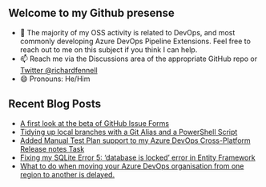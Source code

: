 ## Welcome to my Github presense

- 💬 The majority of my OSS activity is related to DevOps, and most commonly developing Azure DevOps Pipeline Extensions. Feel free to reach out to me on this subject if you think I can help.
- 📫 Reach me via the Discussions area of the appropriate GitHub repo or [Twitter @richardfennell](https://twitter.com/richardfennell)
- 😄 Pronouns: He/Him

## Recent Blog Posts
<!-- BLOG-POST-LIST:START -->
- [A first look at the beta of GitHub Issue Forms](https://blogs.blackmarble.co.uk/rfennell/2021/04/06/a-first-look-at-the-beta-of-github-issue-forms/)
- [Tidying up local branches with a Git Alias and a PowerShell Script](https://blogs.blackmarble.co.uk/rfennell/2021/03/16/tidying-up-local-branches-with-a-git-alias-and-a-powershell-script/)
- [Added Manual Test Plan support to my Azure DevOps Cross-Platform Release notes Task](https://blogs.blackmarble.co.uk/rfennell/2021/03/03/added-manual-test-plan-support-to-my-azure-devops-cross-platform-release-notes-task/)
- [Fixing my SQLite Error 5: ‘database is locked’ error in Entity Framework](https://blogs.blackmarble.co.uk/rfennell/2021/02/12/fixing-my-sqlite-error-5-database-is-locked-error-in-entity-framework/)
- [What to do when moving your Azure DevOps organisation from one region to another is delayed.](https://blogs.blackmarble.co.uk/rfennell/2021/01/25/what-to-do-when-moving-your-azure-devops-organisation-from-one-region-to-another-is-delayed/)
<!-- BLOG-POST-LIST:END -->


<!--
**rfennell/rfennell** is a ✨ _special_ ✨ repository because its `README.md` (this file) appears on your GitHub profile.

Here are some ideas to get you started:

- 🔭 I’m currently working on ...
- 🌱 I’m currently learning ...
- 👯 I’m looking to collaborate on ...
- 🤔 I’m looking for help with ...
- 💬 Ask me about ...
- 📫 How to reach me: ...
- 😄 Pronouns: ...
- ⚡ Fun fact: ...
-->

